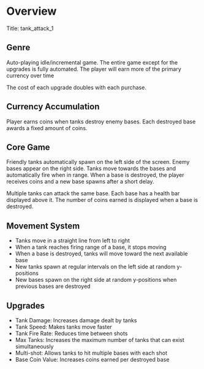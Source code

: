 # Overview
Title: tank_attack_1

## Genre
Auto-playing idle/incremental game. The entire game except for the upgrades is fully automated. The player will earn more of the primary currency over time

The cost of each upgrade doubles with each purchase.

## Currency Accumulation
Player earns coins when tanks destroy enemy bases. Each destroyed base awards a fixed amount of coins.

## Core Game
Friendly tanks automatically spawn on the left side of the screen. Enemy bases appear on the right side. Tanks move towards the bases and automatically fire when in range. When a base is destroyed, the player receives coins and a new base spawns after a short delay.

Multiple tanks can attack the same base. Each base has a health bar displayed above it. The number of coins earned is displayed when a base is destroyed.

## Movement System
- Tanks move in a straight line from left to right
- When a tank reaches firing range of a base, it stops moving
- When a base is destroyed, tanks will move toward the next available base
- New tanks spawn at regular intervals on the left side at random y-positions
- New bases spawn on the right side at random y-positions when previous bases are destroyed

## Upgrades
- Tank Damage: Increases damage dealt by tanks
- Tank Speed: Makes tanks move faster
- Tank Fire Rate: Reduces time between shots
- Max Tanks: Increases the maximum number of tanks that can exist simultaneously
- Multi-shot: Allows tanks to hit multiple bases with each shot
- Base Coin Value: Increases coins earned per destroyed base
